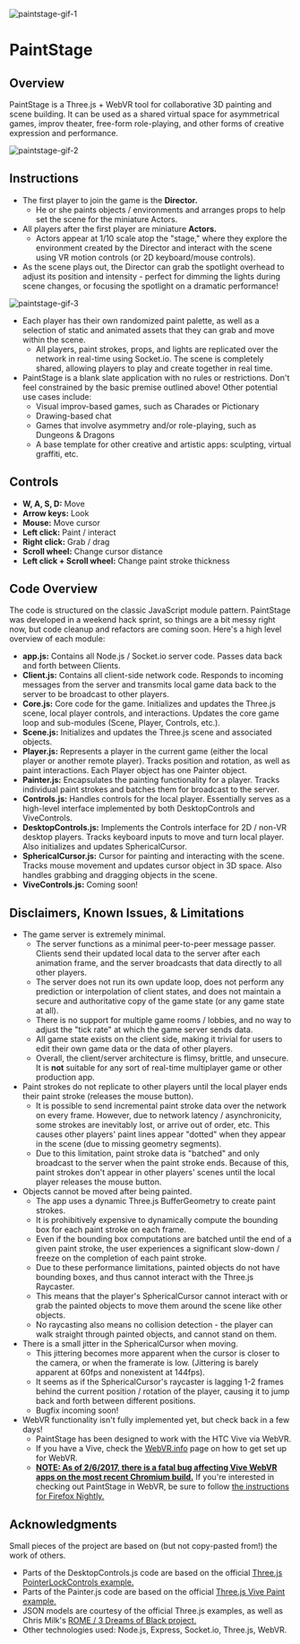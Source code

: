 ![paintstage-gif-1](http://i.imgur.com/Ex8osch.gif)


# PaintStage


## Overview

PaintStage is a Three.js + WebVR tool for collaborative 3D painting and scene building. It can be used as a shared virtual space for asymmetrical games, improv theater, free-form role-playing, and other forms of creative expression and performance. 

![paintstage-gif-2](http://i.imgur.com/BcLFErJ.gif)


## Instructions

* The first player to join the game is the **Director.** 
    * He or she paints objects / environments and arranges props to help set the scene for the miniature Actors. 
* All players after the first player are miniature **Actors.** 
    * Actors appear at 1/10 scale atop the "stage," where they explore the environment created by the Director and interact with the scene using VR motion controls (or 2D keyboard/mouse controls). 
* As the scene plays out, the Director can grab the spotlight overhead to adjust its position and intensity - perfect for dimming the lights during scene changes, or focusing the spotlight on a dramatic performance! 

![paintstage-gif-3](http://i.imgur.com/96bV6Kj.gif)

* Each player has their own randomized paint palette, as well as a selection of static and animated assets that they can grab and move within the scene. 
    * All players, paint strokes, props, and lights are replicated over the network in real-time using Socket.io. The scene is completely shared, allowing players to play and create together in real time. 
* PaintStage is a blank slate application with no rules or restrictions. Don't feel constrained by the basic premise outlined above! Other potential use cases include:  
    * Visual improv-based games, such as Charades or Pictionary
    * Drawing-based chat
    * Games that involve asymmetry and/or role-playing, such as Dungeons & Dragons
    * A base template for other creative and artistic apps: sculpting, virtual graffiti, etc. 



## Controls

* **W, A, S, D:** Move
* **Arrow keys:** Look
* **Mouse:** Move cursor
* **Left click:** Paint / interact
* **Right click:** Grab / drag
* **Scroll wheel:** Change cursor distance
* **Left click + Scroll wheel:** Change paint stroke thickness



## Code Overview

The code is structured on the classic JavaScript module pattern. PaintStage was developed in a weekend hack sprint, so things are a bit messy right now, but code cleanup and refactors are coming soon. Here's a high level overview of each module:
* **app.js:** Contains all Node.js / Socket.io server code. Passes data back and forth between Clients. 
* **Client.js:** Contains all client-side network code. Responds to incoming messages from the server and transmits local game data back to the server to be broadcast to other players. 
* **Core.js:** Core code for the game. Initializes and updates the Three.js scene, local player controls, and interactions. Updates the core game loop and sub-modules (Scene, Player, Controls, etc.). 
* **Scene.js:** Initializes and updates the Three.js scene and associated objects. 
* **Player.js:** Represents a player in the current game (either the local player or another remote player). Tracks position and rotation, as well as paint interactions. Each Player object has one Painter object. 
* **Painter.js:** Encapsulates the painting functionality for a player. Tracks individual paint strokes and batches them for broadcast to the server. 
* **Controls.js:** Handles controls for the local player. Essentially serves as a high-level interface implemented by both DesktopControls and ViveControls. 
* **DesktopControls.js:** Implements the Controls interface for 2D / non-VR desktop players. Tracks keyboard inputs to move and turn local player. Also initializes and updates SphericalCursor. 
* **SphericalCursor.js:** Cursor for painting and interacting with the scene. Tracks mouse movement and updates cursor object in 3D space. Also handles grabbing and dragging objects in the scene. 
* **ViveControls.js:** Coming soon! 



## Disclaimers, Known Issues, & Limitations

* The game server is extremely minimal.
    * The server functions as a minimal peer-to-peer message passer. Clients send their updated local data to the server after each animation frame, and the server broadcasts that data directly to all other players. 
    * The server does not run its own update loop, does not perform any prediction or interpolation of client states, and does not maintain a secure and authoritative copy of the game state (or any game state at all). 
    * There is no support for multiple game rooms / lobbies, and no way to adjust the "tick rate" at which the game server sends data. 
    * All game state exists on the client side, making it trivial for users to edit their own game data or the data of other players. 
    * Overall, the client/server architecture is flimsy, brittle, and unsecure. It is **not** suitable for any sort of real-time multiplayer game or other production app. 
* Paint strokes do not replicate to other players until the local player ends their paint stroke (releases the mouse button). 
	* It is possible to send incremental paint stroke data over the network on every frame. However, due to network latency / asynchronicity, some strokes are inevitably lost, or arrive out of order, etc. This causes other players' paint lines appear "dotted" when they appear in the scene (due to missing geometry segments). 
	* Due to this limitation, paint stroke data is "batched" and only broadcast to the server when the paint stroke ends. Because of this, paint strokes don't appear in other players' scenes until the local player releases the mouse button. 
* Objects cannot be moved after being painted. 
    * The app uses a dynamic Three.js BufferGeometry to create paint strokes. 
    * It is prohibitively expensive to dynamically compute the bounding box for each paint stroke on each frame. 
    * Even if the bounding box computations are batched until the end of a given paint stroke, the user experiences a significant slow-down / freeze on the completion of each paint stroke. 
    * Due to these performance limitations, painted objects do not have bounding boxes, and thus cannot interact with the Three.js Raycaster. 
    * This means that the player's SphericalCursor cannot interact with or grab the painted objects to move them around the scene like other objects. 
    * No raycasting also means no collision detection - the player can walk straight through painted objects, and cannot stand on them. 
* There is a small jitter in the SphericalCursor when moving. 
	* This jittering becomes more apparent when the cursor is closer to the camera, or when the framerate is low. (Jittering is barely apparent at 60fps and nonexistent at 144fps). 
	* It seems as if the SphericalCursor's raycaster is lagging 1-2 frames behind the current position / rotation of the player, causing it to jump back and forth between different positions. 
	* Bugfix incoming soon!
* WebVR functionality isn't fully implemented yet, but check back in a few days! 
    * PaintStage has been designed to work with the HTC Vive via WebVR. 
    * If you have a Vive, check the [WebVR.info](http://webvr.info) page on how to get set up for WebVR. 
    * **[NOTE: As of 2/6/2017, there is a fatal bug affecting Vive WebVR apps on the most recent Chromium build.](https://bugs.chromium.org/p/chromium/issues/detail?id=687009)** If you're interested in checking out PaintStage in WebVR, be sure to follow [the instructions for Firefox Nightly.](https://github.com/Web-VR/iswebvrready/wiki/Instructions%3A-Firefox-Nightly) 



## Acknowledgments

Small pieces of the project are based on (but not copy-pasted from!) the work of others. 

* Parts of the DesktopControls.js code are based on the official [Three.js PointerLockControls example.](https://threejs.org/examples/#misc_controls_pointerlock)
* Parts of the Painter.js code are based on the official [Three.js Vive Paint example.](https://threejs.org/examples/#webvr_vive_paint)
* JSON models are courtesy of the official Three.js examples, as well as Chris Milk's [ROME / 3 Dreams of Black project.](http://www.ro.me/tech/)
* Other technologies used: Node.js, Express, Socket.io, Three.js, WebVR. 

